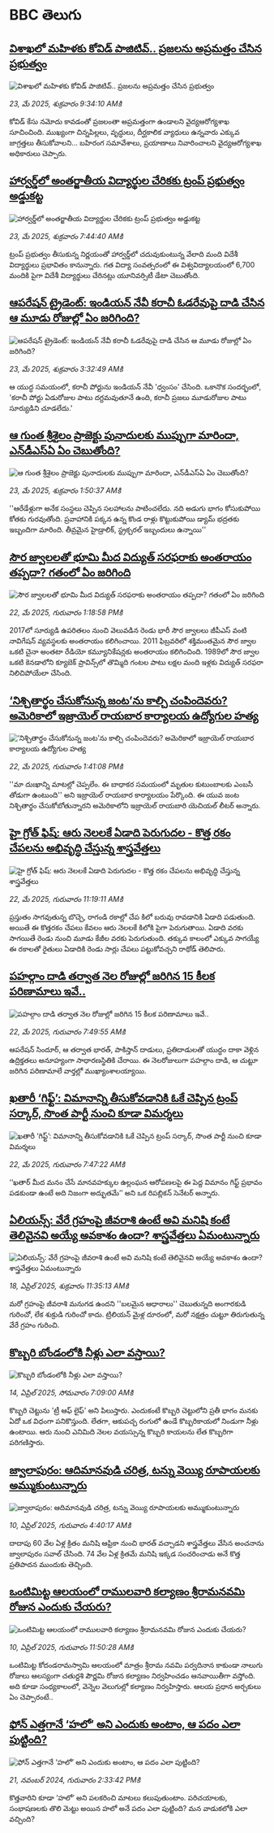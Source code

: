 # BBC తెలుగు## [విశాఖలో మహిళకు కోవిడ్ పాజిటివ్.. ప్రజలను అప్రమత్తం చేసిన ప్రభుత్వం](https://www.bbc.com/telugu/articles/cd0lv8k4lp9o?at_campaign=githubrss)![విశాఖలో మహిళకు కోవిడ్ పాజిటివ్.. ప్రజలను అప్రమత్తం చేసిన ప్రభుత్వం](https://ichef.bbci.co.uk/ace/standard/240/cpsprodpb/d297/live/af4f5f10-37b8-11f0-9e4d-b7a43daeff47.jpg)_23, మే 2025, శుక్రవారం 9:34:10 AMకి_కోవిడ్ కేసు నమోదు కావడంతో ప్రజలంతా అప్రమత్తంగా ఉండాలని వైద్యఆరోగ్యశాఖ సూచించింది. 
ముఖ్యంగా చిన్నపిల్లలు, వృద్ధులు, దీర్ఘకాలిక వ్యాధులు ఉన్నవారు ఎక్కువ జాగ్రత్తలు తీసుకోవాలని... బహిరంగ సమావేశాలు, ప్రయాణాలు నివారించాలని వైద్యఆరోగ్యశాఖ అధికారులు చెప్పారు.## [హార్వర్డ్‌లో అంతర్జాతీయ విద్యార్థుల చేరికకు ట్రంప్ ప్రభుత్వం అడ్డుకట్ట ](https://www.bbc.com/telugu/articles/cn5ykn13kzeo?at_campaign=githubrss)![హార్వర్డ్‌లో అంతర్జాతీయ విద్యార్థుల చేరికకు ట్రంప్ ప్రభుత్వం అడ్డుకట్ట ](https://ichef.bbci.co.uk/ace/standard/240/cpsprodpb/1d2a/live/50c42080-3799-11f0-8947-7d6241f9fce9.jpg)_23, మే 2025, శుక్రవారం 7:44:40 AMకి_ట్రంప్ ప్రభుత్వం తీసుకున్న నిర్ణయంతో హార్వర్డ్‌లో చదువుకుంటున్న వేలాది మంది విదేశీ విద్యార్థులు ప్రభావితం కానున్నారు. గత విద్యా సంవత్సరంలో ఈ విశ్వవిద్యాలయంలో 6,700 మందికి పైగా విదేశీ విద్యార్థులు చేరినట్లు యూనివర్సిటీ డేటా చెబుతోంది.## [ఆపరేషన్ ట్రైడెంట్: ఇండియన్ నేవీ కరాచీ ఓడరేవుపై దాడి చేసిన ఆ మూడు రోజుల్లో ఏం జరిగింది?](https://www.bbc.com/telugu/articles/c5yklln2k5mo?at_campaign=githubrss)![ఆపరేషన్ ట్రైడెంట్: ఇండియన్ నేవీ కరాచీ ఓడరేవుపై దాడి చేసిన ఆ మూడు రోజుల్లో ఏం జరిగింది?](https://ichef.bbci.co.uk/ace/standard/240/cpsprodpb/f061/live/ac0e74e0-3708-11f0-96c3-cf669419a2b0.jpg)_23, మే 2025, శుక్రవారం 3:32:49 AMకి_ఆ యుద్ధ సమయంలో, కరాచీ పోర్టును ఇండియన్ నేవీ 'ధ్వంసం' చేసింది. ఒకానొక సందర్భంలో, 'కరాచీ పోర్టు ఏడురోజుల పాటు దగ్దమవుతూనే ఉంది, కరాచీ ప్రజలు మూడురోజుల పాటు సూర్యుడిని చూడలేదు.'## [ఆ గుంత శ్రీశైలం ప్రాజెక్టు పునాదులకు ముప్పుగా మారిందా, ఎన్‌డీఎస్ఏ ఏం చెబుతోంది? ](https://www.bbc.com/telugu/articles/ce9vx3511plo?at_campaign=githubrss)![ఆ గుంత శ్రీశైలం ప్రాజెక్టు పునాదులకు ముప్పుగా మారిందా, ఎన్‌డీఎస్ఏ ఏం చెబుతోంది? ](https://ichef.bbci.co.uk/ace/standard/240/cpsprodpb/8d79/live/dcbd9be0-3715-11f0-8519-3b5a01ebe413.jpg)_23, మే 2025, శుక్రవారం 1:50:37 AMకి_''ఆరేడేళ్లుగా అనేక సంస్థలు చెప్పిన సలహాలను పాటించలేదు. నది అడుగు భాగం కోసుకుపోయి కోతకు గురవుతోంది. ప్రవాహానికి పక్కన ఉన్న కొండ రాళ్లు కొట్టుకుపోయి డ్యామ్ భద్రతకు ఇబ్బందిగా మారింది. తీవ్రమైన హైడ్రాలిక్, స్ట్రక్చరల్ ఇబ్బందులు ఉన్నాయి''## [సౌర జ్వాలలతో భూమి మీద విద్యుత్ సరఫరాకు అంతరాయం తప్పదా? గతంలో ఏం జరిగింది](https://www.bbc.com/telugu/articles/cly322zrp37o?at_campaign=githubrss)![సౌర జ్వాలలతో భూమి మీద విద్యుత్ సరఫరాకు అంతరాయం తప్పదా? గతంలో ఏం జరిగింది](https://ichef.bbci.co.uk/ace/standard/240/cpsprodpb/c654/live/3619b030-3706-11f0-bab0-cddcfd53c9e6.jpg)_22, మే 2025, గురువారం 1:18:58 PMకి_2017లో సూర్యుడి ఉపరితలం నుంచి వెలువడిన రెండు భారీ సౌర జ్వాలలు జీపీఎస్ వంటి నావిగేషన్ వ్యవస్థలకు అంతరాయం కలిగించాయి.
2011 ఫిబ్రవరిలో శక్తిమంతమైన సౌర జ్వాల ఒకటి చైనా అంతటా రేడియో కమ్యూనికేషన్లకు అంతరాయం కలిగించింది.
1989లో సౌర జ్వాల ఒకటి కెనడాలోని క్యూబెక్ ప్రావిన్స్‌లో తొమ్మిది గంటల పాటు లక్షల మంది ఇళ్లకు విద్యుత్ సరఫరా నిలిచిపోయేలా చేసింది.## [‘నిశ్చితార్థం చేసుకోనున్న జంట’ను కాల్చి చంపిందెవరు? అమెరికాలో ఇజ్రాయెల్ రాయబార కార్యాలయ ఉద్యోగుల హత్య](https://www.bbc.com/telugu/articles/c4gekk47401o?at_campaign=githubrss)![‘నిశ్చితార్థం చేసుకోనున్న జంట’ను కాల్చి చంపిందెవరు? అమెరికాలో ఇజ్రాయెల్ రాయబార కార్యాలయ ఉద్యోగుల హత్య](https://ichef.bbci.co.uk/ace/standard/240/cpsprodpb/8c4a/live/3cfe1a70-3707-11f0-8947-7d6241f9fce9.jpg)_22, మే 2025, గురువారం 1:41:08 PMకి_''మా దుఃఖాన్ని మాటల్లో చెప్పలేం. ఈ బాధాకర సమయంలో మృతుల కుటుంబాలకు ఎంబసీ తోడుగా ఉంటుంది'' అని ఇజ్రాయెల్ రాయబార కార్యాలయం పేర్కొంది.
ఈ యువ జంట నిశ్చితార్థం చేసుకోబోతున్నారని అమెరికాలోని ఇజ్రాయెల్ రాయబారి యెచియల్ లీటర్ అన్నారు.## [హై గ్రోత్‌ ఫిష్: ఆరు నెలలకే ఏడాది పెరుగుదల - కొత్త రకం చేపలను అభివృద్ధి చేస్తున్న శాస్త్రవేత్తలు](https://www.bbc.com/telugu/articles/c15nn1v8337o?at_campaign=githubrss)![హై గ్రోత్‌ ఫిష్: ఆరు నెలలకే ఏడాది పెరుగుదల - కొత్త రకం చేపలను అభివృద్ధి చేస్తున్న శాస్త్రవేత్తలు](https://ichef.bbci.co.uk/ace/standard/240/cpsprodpb/018f/live/02639550-36fa-11f0-832c-79d04c11fa6e.png)_22, మే 2025, గురువారం 11:19:11 AMకి_ప్రస్తుతం సాగవుతున్న బొచ్చె, రాగండి రకాల్లో చేప కిలో బరువు రావడానికి ఏడాది పడుతుంది. అయితే ఈ కొత్తరకం చేపలు కేవలం ఆరు నెలలకే కిలోకి పైగా పెరుగుతాయి. ఏడాది వరకు సాగయితే రెండు నుంచి మూడు కేజీల వరకు పెరుగుతుంది. తక్కువ కాలంలో ఎక్కువ సాగయ్యే ఈ రకాలతో రైతులు ఏడాదికి రెండు సార్లు చేపలు పట్టుకోవచ్చని రాథోడ్‌ తెలిపారు.## [పహల్గాం దాడి తర్వాత నెల రోజుల్లో జరిగిన 15 కీలక పరిణామాలు ఇవే..](https://www.bbc.com/telugu/articles/c0eqpgl413yo?at_campaign=githubrss)![పహల్గాం దాడి తర్వాత నెల రోజుల్లో జరిగిన 15 కీలక పరిణామాలు ఇవే..](https://ichef.bbci.co.uk/ace/standard/240/cpsprodpb/0f96/live/54afe110-36d2-11f0-96c3-cf669419a2b0.jpg)_22, మే 2025, గురువారం 7:49:55 AMకి_ఆపరేషన్ సిందూర్, ఆ తర్వాత భారత్, పాకిస్తాన్ దాడులు, ప్రతిదాడులతో యుద్ధం దాకా వెళ్లిన ఉద్రిక్తతలు అనూహ్యంగా సాధారణస్థితికి చేరాయి. ఈ నెలరోజులుగా పహల్గాం దాడి, ఆ చుట్టూ జరిగిన పరిణామాలే వార్తల్లో ముఖ్యాంశాలయ్యాయి.## [ఖతారీ ‘గిఫ్ట్’: విమానాన్ని తీసుకోవడానికి  ఓకే చెప్పిన ట్రంప్ సర్కార్, సొంత పార్టీ నుంచి కూడా విమర్శలు ](https://www.bbc.com/telugu/articles/ckgrj177vero?at_campaign=githubrss)![ఖతారీ ‘గిఫ్ట్’: విమానాన్ని తీసుకోవడానికి  ఓకే చెప్పిన ట్రంప్ సర్కార్, సొంత పార్టీ నుంచి కూడా విమర్శలు ](https://ichef.bbci.co.uk/ace/standard/240/cpsprodpb/e72a/live/86a65d80-36d1-11f0-8a2a-119f3384e2c6.jpg)_22, మే 2025, గురువారం 7:47:22 AMకి_‘‘ఖతార్ మీద మనం చేసే మానవహక్కుల ఉల్లంఘన ఆరోపణలపై ఈ పెద్ద విమానం గిఫ్ట్ ప్రభావం పడకుండా ఉంటే అది నిజంగా అద్భుతమే’’  అని ఒక రిపబ్లికన్ సెనేటర్ అన్నారు.## [ఏలియన్స్: వేరే గ్రహంపై జీవరాశి ఉంటే అవి మనిషి కంటే తెలివైనవి అయ్యే అవకాశం ఉందా? శాస్త్రవేత్తలు ఏమంటున్నారు](https://www.bbc.com/telugu/articles/cn7xelz1r85o?at_campaign=githubrss)![ఏలియన్స్: వేరే గ్రహంపై జీవరాశి ఉంటే అవి మనిషి కంటే తెలివైనవి అయ్యే అవకాశం ఉందా? శాస్త్రవేత్తలు ఏమంటున్నారు](https://ichef.bbci.co.uk/ace/standard/240/cpsprodpb/b07b/live/a29a56f0-1b9b-11f0-a455-cf1d5f751d2f.png)_18, ఏప్రిల్ 2025, శుక్రవారం 11:35:13 AMకి_మరో గ్రహంపై జీవరాశి మనుగడ ఉందని ''బలమైన ఆధారాలు'' చెబుతున్నది అంగారకుడి గురించో, లేక శుక్రుడి గురించో కాదు. ట్రిలియన్ మైళ్ల దూరంలో, మరో నక్షత్రం చుట్టూ తిరుగుతున్న వేరే గ్రహం గురించి.## [కొబ్బరి బోండంలోకి నీళ్లు ఎలా వస్తాయి?](https://www.bbc.com/telugu/articles/czjn4mzxxy8o?at_campaign=githubrss)![కొబ్బరి బోండంలోకి నీళ్లు ఎలా వస్తాయి?](https://ichef.bbci.co.uk/ace/standard/240/cpsprodpb/46c5/live/684a55e0-18fd-11f0-8b11-7756b7b808cc.jpg)_14, ఏప్రిల్ 2025, సోమవారం 7:09:00 AMకి_కొబ్బరి చెట్టును 'ట్రీ ఆఫ్ లైఫ్' అని పిలుస్తారు. ఎందుకంటే కొబ్బరి చెట్టులోని ప్రతీ భాగం మనకు ఏదో ఒక విధంగా పనికొస్తుంది. లేతగా, ఆకుపచ్చ రంగులో ఉండే కొబ్బరికాయలో నిండుగా నీళ్లు ఉంటాయి. ఆరు నుంచి ఎనిమిది నెలల వయస్సున్న కొబ్బరి కాయలను లేత కొబ్బరిగా పరిగణిస్తారు.## [జ్వాలాపురం: ఆదిమానవుడి చరిత్ర, టన్ను వెయ్యి రూపాయలకు అమ్ముకుంటున్నారు ](https://www.bbc.com/telugu/articles/creqqnwdd5qo?at_campaign=githubrss)![జ్వాలాపురం: ఆదిమానవుడి చరిత్ర, టన్ను వెయ్యి రూపాయలకు అమ్ముకుంటున్నారు ](https://ichef.bbci.co.uk/ace/standard/240/cpsprodpb/765e/live/b472e2d0-15b4-11f0-842b-a7355694993d.jpg)_10, ఏప్రిల్ 2025, గురువారం 4:40:17 AMకి_దాదాపు 60 వేల ఏళ్ల క్రితం మనిషి ఆఫ్రికా నుంచి భారత్ వచ్చాడని శాస్త్రవేత్తలు వేసిన అంచనాను జ్వాలాపురం సవాల్ చేసింది. 74 వేల ఏళ్ల క్రితమే మనిషి ఇక్కడ సంచరించాడు అనే కొత్త ప్రతిపాదన ముందుకు తెచ్చింది.## [ఒంటిమిట్ట ఆలయంలో రాములవారి కల్యాణం శ్రీరామనవమి రోజున ఎందుకు చేయరు?](https://www.bbc.com/telugu/articles/ce822j5e465o?at_campaign=githubrss)![ఒంటిమిట్ట ఆలయంలో రాములవారి కల్యాణం శ్రీరామనవమి రోజున ఎందుకు చేయరు?](https://ichef.bbci.co.uk/ace/standard/240/cpsprodpb/fed5/live/25534d40-1601-11f0-b58a-6113af226972.jpg)_10, ఏప్రిల్ 2025, గురువారం 11:50:28 AMకి_ఒంటిమిట్ట కోదండరామస్వామి ఆలయంలో మాత్రం శ్రీరామ నవమి పర్వదినాన కాకుండా నాలుగు రోజులు ఆలస్యంగా చతుర్దశి పౌర్ణమి రోజున కల్యాణం నిర్వహించడం ఆనవాయితీగా వస్తోంది. అది కూడా సంధ్యకాలంలో, వెన్నెల వెలుగుల్లో కల్యాణం నిర్వహిస్తారు. ఆలయ ప్రధాన అర్చకులు ఏం చెప్పారంటే..## [ఫోన్ ఎత్తగానే ‘హలో’ అని ఎందుకు అంటాం, ఆ పదం ఎలా పుట్టింది?](https://www.bbc.com/telugu/articles/cgj7x7gdjq4o?at_campaign=githubrss)![ఫోన్ ఎత్తగానే ‘హలో’ అని ఎందుకు అంటాం, ఆ పదం ఎలా పుట్టింది?](https://ichef.bbci.co.uk/ace/standard/240/cpsprodpb/0618/live/7a20ebb0-a807-11ef-b21e-5359bd56d02f.jpg)_21, నవంబర్ 2024, గురువారం 2:33:42 PMకి_కొత్తవారిని కూడా ‘హలో’ అని పలకరించి మాటలు కలుపుతుంటాం.  పరిచయాలకు, సంభాషణలకు తొలి మెట్టు అయిన హలో అనే పదం ఎలా పుట్టింది? మన వాడుకలోకి ఎలా వచ్చింది?